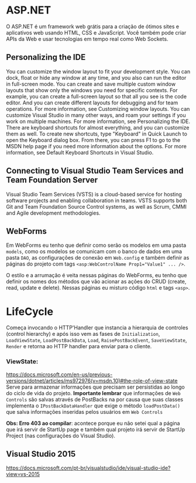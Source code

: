# ASP.NET
O ASP.NET é um framework web grátis para a criação de ótimos sites e aplicativos web usando HTML, CSS e
JavaScript. Você também pode criar APIs da Web e usar tecnologias em tempo real como Web Sockets.

## Personalizing the IDE
You can customize the window layout to fit your development style. 
You can dock, float or hide any window at any time, and you also can run the editor in full-screen mode. 
You can create and save multiple custom window layouts that show only the windows you need for specific contexts.
For example, you can create a full-screen layout so that all you see is the code editor. And you can create different 
layouts for debugging and for team operations. For more information, see Customizing window layouts.
You can customize Visual Studio in many other ways, and roam your settings if you work on multiple machines.
For more information, see Personalizing the IDE.
There are keyboard shortcuts for almost everything, and you can customize them as well. 
To create new shortcuts, type "Keyboard" in Quick Launch to open the Keyboard dialog box.
From there, you can press F1 to go to the MSDN help page if you need more information about the options. 
For more information, see Default Keyboard Shortcuts in Visual Studio.

## Connecting to Visual Studio Team Services and Team Foundation Server
Visual Studio Team Services (VSTS) is a cloud-based service for hosting software projects and enabling collaboration 
in teams. VSTS supports both Git and Team Foundation Source Control systems, as well as Scrum, CMMI and Agile development methodologies.

## WebForms

Em WebForms eu tenho que definir como serão os modelos em uma pasta ```models```, como os modelos se comunicam
com o banco de dados em uma pasta ```DAO```, as configurações de conexão em ```Web.config``` e também definir
as páginas do projeto com tags ```<asp:WebControlName Prop1="Value1" ... />```.

O estilo e a arrumação é veita nessas páginas do WebForms, eu tenho que definir os nomes dos métodos que vão
acionar as ações do CRUD (create, read, update e delete). Nessas páginas eu misturo código ```html``` e
tags ```<asp>```.

# LifeCycle
Começa invocando o HTTP'Handler que instancia a hierarquia de controles (control hierarchy) e após isso vem as fases de
```Initialization```, ```LoadViewState```, ```LoadPostBackData```, ```Load```, ```RaisePostBackEvent```, 
```SaveViewState```, ```Render``` e retorna ao HTTP handler para enviar para o cliente.



### ViewState:
https://docs.microsoft.com/en-us/previous-versions/dotnet/articles/ms972976(v=msdn.10)#the-role-of-view-state
Serve para armazenar informações que precisam ser persistidas ao longo do ciclo de vida do projeto.
**Importante lembrar** que informações de ```Web Controls``` são salvas através de PostBacks na por causa que
suas classes implementa o ```IPostBackDataHandler``` que exige o método ```loadPostData()``` que salva
informações inseridas pelos usuários em ```Web Controls```




**Obs: Erro 403 ao compilar**: acontece porque eu não setei qual a página que irá servir de StartUp page e também
qual projeto irá servir de StartUp Project (nas configurações do Visual Studio).

## Visual Studio 2015
https://docs.microsoft.com/pt-br/visualstudio/ide/visual-studio-ide?view=vs-2015
